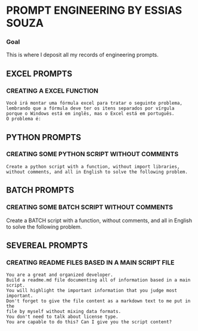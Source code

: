 # PROMPT ENGINEERING BY ESSIAS SOUZA
### Goal

This is where I deposit all my records of engineering prompts.

## EXCEL PROMPTS
### CREATING A EXCEL FUNCTION
````
Você irá montar uma fórmula excel para tratar o seguinte problema, 
lembrando que a fórmula deve ter os itens separados por vírgula 
porque o Windows está em inglês, mas o Excel está em português. 
O problema é:
````
## PYTHON PROMPTS
### CREATING SOME PYTHON SCRIPT WITHOUT COMMENTS
````
Create a python script with a function, without import libraries, 
without comments, and all in English to solve the following problem.
````

## BATCH PROMPTS
### CREATING SOME BATCH SCRIPT WITHOUT COMMENTS
Create a BATCH script with a function, without comments, 
and all in English to solve the following problem.

## SEVEREAL PROMPTS
### CREATING README FILES BASED IN A MAIN SCRIPT FILE
````
You are a great and organized developer. 
Build a readme.md file documenting all of information based in a main script. 
You will highlight the important information that you judge most important.
Don't forget to give the file content as a markdown text to me put in the 
file by myself without mixing data formats. 
You don't need to talk about license type. 
You are capable to do this? Can I give you the script content?
````
